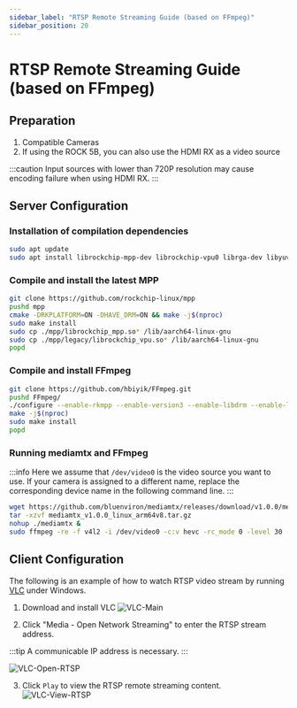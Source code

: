 ```yaml
---
sidebar_label: "RTSP Remote Streaming Guide (based on FFmpeg)"
sidebar_position: 20
---
```


# RTSP Remote Streaming Guide (based on FFmpeg)

## Preparation

1. Compatible Cameras
2. If using the ROCK 5B, you can also use the HDMI RX as a video source

:::caution
Input sources with lower than 720P resolution may cause encoding failure when using HDMI RX.
:::

## Server Configuration

### Installation of compilation dependencies

```bash
sudo apt update
sudo apt install librockchip-mpp-dev librockchip-vpu0 librga-dev libyuv-dev libdrm-dev pkg-config libx264-dev build-essential git
```

### Compile and install the latest MPP

```bash
git clone https://github.com/rockchip-linux/mpp
pushd mpp
cmake -DRKPLATFORM=ON -DHAVE_DRM=ON && make -j$(nproc)
sudo make install
sudo cp ./mpp/librockchip_mpp.so* /lib/aarch64-linux-gnu
sudo cp ./mpp/legacy/librockchip_vpu.so* /lib/aarch64-linux-gnu
popd
```

### Compile and install FFmpeg

```bash
git clone https://github.com/hbiyik/FFmpeg.git
pushd FFmpeg/
./configure --enable-rkmpp --enable-version3 --enable-libdrm --enable-libx264 --enable-gpl
make -j$(nproc)
sudo make install
popd
```

### Running mediamtx and FFmpeg

:::info
Here we assume that `/dev/video0` is the video source you want to use. If your camera is assigned to a different name, replace the corresponding device name in the following command line.
:::

```bash
wget https://github.com/bluenviron/mediamtx/releases/download/v1.0.0/mediamtx_v1.0.0_linux_arm64v8.tar.gz
tar -xzvf mediamtx_v1.0.0_linux_arm64v8.tar.gz
nohup ./mediamtx &
sudo ffmpeg -re -f v4l2 -i /dev/video0 -c:v hevc -rc_mode 0 -level 30 -f rtsp rtsp://0.0.0.0:8554/stream
```

## Client Configuration

The following is an example of how to watch RTSP video stream by running [VLC](https://www.videolan.org/vlc/) under Windows.

1. Download and install VLC
   ![VLC-Main](/img/general-tutorial/rtsp/VLC-Main-en.webp)

1. Click "Media - Open Network Streaming" to enter the RTSP stream address.

:::tip
A communicable IP address is necessary.
:::

![VLC-Open-RTSP](/img/general-tutorial/rtsp/VLC-Open-RTSP-en.webp)

3. Click `Play` to view the RTSP remote streaming content.
   ![VLC-View-RTSP](/img/general-tutorial/rtsp/VLC-View-RTSP-en.webp)
